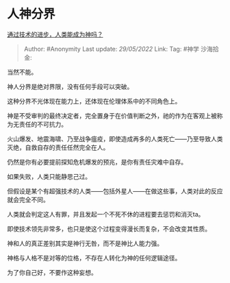 # 人神分界
[通过技术的进步，人类能成为神吗？](https://www.zhihu.com/question/410959853/answer/1382469177)

> Author: #Anonymity
> Last update: *29/05/2022*
> Link:
> Tag: #神学
> 沙海拾金:

当然不能。

神人分界是绝对界限，没有任何手段可以突破。

这种分界不光体现在能力上，还体现在伦理体系中的不同角色上。

神是不受审判的最终决定者，完全置身于在价值判断之外，祂的作为在客观上被称为无责任的不可抗力。

火山爆发、地震海啸、乃至战争瘟疫，即使造成再多的人类死亡——乃至导致人类灭绝，自救自存的责任任然完全在人。

仍然是你有必要提前探知危机爆发的预兆，是你有责任灾难中自存。

如果失败，人类只能静思己过。

但假设是某个有超强技术的人类——包括外星人——在做这些事，人类对此的反应就会完全不同。

人类就会判定这人有罪，并且发起一个不死不休的进程要去惩罚和消灭ta。

即使技术领先非常多，也只是使这个过程变得漫长而复杂，不会改变其性质。

神和人的真正差别其实是神行无咎，而不是神比人能力强。

神格与人格不是对等的位格，不存在人转化为神的任何逻辑途径。

为了你自己好，不要作这种妄想。

